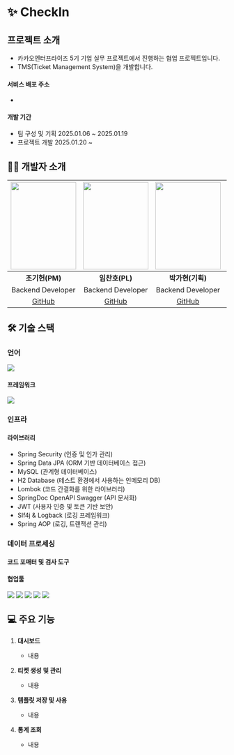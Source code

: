 # ✨ CheckIn

## 프로젝트 소개
- 카카오엔터프라이즈 5기 기업 실무 프로젝트에서 진행하는 협업 프로젝트입니다.
- TMS(Ticket Management System)을 개발합니다. 

#### 서비스 배포 주소
- 

#### 개발 기간
- 팀 구성 및 기획
  2025.01.06 ~ 2025.01.19
- 프로젝트 개발
  2025.01.20 ~

  
## 🧑‍💻 개발자 소개
|<img src="https://github.com/user-attachments/assets/da925077-bd1b-4c6f-b95c-4d5e9d5ef636" width="150px" height="200px" />|<img src="https://github.com/user-attachments/assets/c1484b75-778b-452a-b736-a06546048a2f" width="150px" height="200px"/>|<img src="https://github.com/user-attachments/assets/1892ca4b-9ee8-4a4a-aa1f-6b18e2c0c210" width="150px" height="200px"/>|<img src="https://github.com/user-attachments/assets/031b291c-66ba-4050-8bd8-78fa815a5a49" width="150px" height="200px" />|<img src="https://github.com/user-attachments/assets/e071c13e-3f2a-443b-89ba-622ced5ae6f0" width="150px" height="200px" />|
|:---:|:---:|:---:|:---:|:---:|
|**조기헌(PM)**|**임찬호(PL)**|**박가현(기획)**|**김철환**|**손성민**|
|Backend Developer|Backend Developer|Backend Developer|Backend Developer|Backend Developer|
|[GitHub](https://github.com/chogh824) | [GitHub](https://github.com/chanhoim) | [GitHub](https://github.com/chan9e)| [GitHub](https://github.com/limpiduscoruscare)| [GitHub](https://github.com/Dev-sungmin)|

## 🛠️ 기술 스택

### 언어

<img src="https://img.shields.io/badge/Java-ED8B00?style=for-the-badge&logo=openjdk&logoColor=white">

#### 프레임워크

<img src="https://img.shields.io/badge/Spring-6DB33F?style=for-the-badge&logo=spring&logoColor=white">

### 인프라


#### 라이브러리

- Spring Security	(인증 및 인가 관리)
- Spring Data JPA	(ORM 기반 데이터베이스 접근)
- MySQL (관계형 데이터베이스)
- H2 Database	(테스트 환경에서 사용하는 인메모리 DB)
- Lombok (코드 간결화를 위한 라이브러리)
- SpringDoc OpenAPI	Swagger (API 문서화)
- JWT (사용자 인증 및 토큰 기반 보안)
- Slf4j & Logback	(로깅 프레임워크)
- Spring AOP (로깅, 트랜잭션 관리)

### 데이터 프로세싱


#### 코드 포매터 및 검사 도구


#### 협업툴

<img src="https://img.shields.io/badge/github-181717?style=for-the-badge&logo=github&logoColor=white"> <img src="https://img.shields.io/badge/Notion-000000?style=for-the-badge&logo=notion&logoColor=white"> <img src="https://img.shields.io/badge/Jira-0052CC?style=for-the-badge&logo=Jira&logoColor=white"> <img src="https://img.shields.io/badge/Figma-F24E1E?style=for-the-badge&logo=figma&logoColor=white"> <img src="https://img.shields.io/badge/-Swagger-%23Clojure?style=for-the-badge&logo=swagger&logoColor=white">

## 💻 주요 기능
1. **대시보드**
   - 내용

2. **티켓 생성 및 관리**
   - 내용

3. **템플릿 저장 및 사용**
   - 내용

4. **통계 조회**
   - 내용
     
